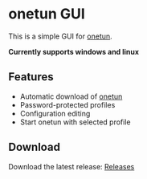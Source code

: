 
# onetun GUI
This is a simple GUI for [onetun](https://github.com/aramperes/onetun).

**Currently supports windows and linux**

## Features
- Automatic download of [onetun](https://github.com/aramperes/onetun)
- Password-protected profiles
- Configuration editing
- Start onetun with selected profile

## Download
Download the latest release: [Releases](https://github.com/gmasini97/onetun-gui/releases/tag/release)
